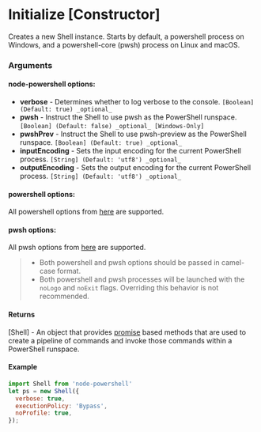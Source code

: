 # Initialize [Constructor]

Creates a new Shell instance.
Starts by default, a powershell process on Windows, and a powershell-core (pwsh) process on Linux and macOS.

### Arguments

#### node-powershell options:

* **verbose** - Determines whether to log verbose to the console. `[Boolean] (Default: true) _optional_`
* **pwsh** - Instruct the Shell to use pwsh as the PowerShell runspace. `[Boolean] (Default: false) _optional_ [Windows-Only]`
* **pwshPrev** - Instruct the Shell to use pwsh-preview as the PowerShell runspace. `[Boolean] (Default: true) _optional_`
* **inputEncoding** - Sets the input encoding for the current PowerShell process. `[String] (Default: 'utf8') _optional_`
* **outputEncoding** - Sets the output encoding for the current PowerShell process. `[String] (Default: 'utf8') _optional_`

#### powershell options:

All powershell options from [here](https://docs.microsoft.com/en-us/powershell/scripting/components/console/powershell.exe-command-line-help?view=powershell-6) are supported.

#### pwsh options:

All pwsh options from [here](https://docs.microsoft.com/en-us/powershell/module/microsoft.powershell.core/about/about_pwsh?view=powershell-6) are supported.

> * Both powershell and pwsh options should be passed in camel-case format. 
> * Both powershell and pwsh processes will be launched with the `noLogo` and `noExit` flags. Overriding this behavior is not recommended.

#### Returns

[Shell] - An object that provides [promise](https://developer.mozilla.org/en-US/docs/Web/JavaScript/Reference/Global_Objects/Promise) based methods that are used to create a pipeline of commands and invoke those commands within a PowerShell runspace.

#### Example

```javascript
import Shell from 'node-powershell'
let ps = new Shell({
  verbose: true,
  executionPolicy: 'Bypass',
  noProfile: true,
});
```
